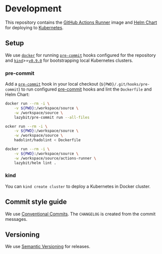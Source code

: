 # Development

This repository contains the [GitHub Actions Runner](Dockerfile) image and
[Helm Chart](actions-runner) for deploying to
[Kubernetes](https://kubernetes.io/).

## Setup

We use [`docker`](https://www.docker.com/) for running
[`pre-commit`](https://hub.docker.com/r/lazybit/pre-commit) hooks configured for the repository and
[`kind`](https://kind.sigs.k8s.io/)>=[`v0.9.0`](https://github.com/kubernetes-sigs/kind/releases)
for bootstrapping local Kubernetes clusters.

### pre-commit

Add a [`pre-commit`](https://git-scm.com/docs/githooks#_pre_commit) hook in your local checkout
(`${PWD}/.git/hooks/pre-commit`) to run configured [pre-commit](.pre-commit-config.yaml) hooks
and lint the `Dockerfile` and Helm Chart:
```bash
docker run --rm -i \
    -v ${PWD}:/workspace/source \
    -w /workspace/source \
    lazybit/pre-commit run --all-files

ocker run --rm -i \
    -v ${PWD}:/workspace/source \
    -w /workspace/source \
    hadolint/hadolint < Dockerfile

docker run --rm -i \
    -v ${PWD}:/workspace/source \
    -w /workspace/source/actions-runner \
    lazybit/helm lint .
```

### kind

You can `kind create cluster` to deploy a Kubernetes in Docker cluster.

## Commit style guide

We use [Conventional Commits](https://www.conventionalcommits.org/en/v1.0.0/). The `CHANGELOG`
is created from the commit messages.

## Versioning

We use [Semantic Versioning](https://semver.org/) for releases.
